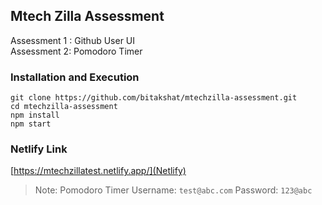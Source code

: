 ## Mtech Zilla Assessment

Assessment 1 : Github User UI <br/>
Assessment 2: Pomodoro Timer <br/>

### Installation and Execution

`git clone https://github.com/bitakshat/mtechzilla-assessment.git`<br />
`cd mtechzilla-assessment`<br />
`npm install`<br />
`npm start`<br />

### Netlify Link

[https://mtechzillatest.netlify.app/](Netlify)

> Note: Pomodoro Timer Username: `test@abc.com` Password: `123@abc`
